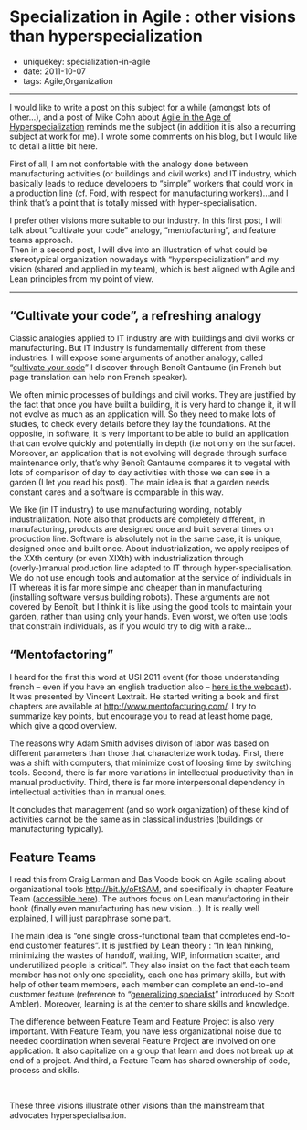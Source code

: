 Specialization in Agile : other visions than hyperspecialization
================================================================

- uniquekey: specialization-in-agile
- date: 2011-10-07
- tags: Agile,Organization

----------------------------------

<p>I would like to write a post on this subject for a while (amongst lots of other…), and a post of Mike Cohn about <a href="http://blog.mountaingoatsoftware.com/agile-in-the-age-of-hyperspecialization">Agile in the Age of Hyperspecialization</a> reminds me the subject (in addition it is also a recurring subject at work for me). I wrote some comments on his blog, but I would like to detail a little bit here.</p>  <p>First of all, I am not confortable with the analogy done between manufacturing activities (or buildings and civil works) and IT industry, which basically leads to reduce developers to “simple” workers that could work in a production line (cf. Ford, with respect for manufacturing workers)…and I think that’s a point that is totally missed with hyper-specialisation. </p>  <p>I prefer other visions more suitable to our industry. In this first post, I will talk about “cultivate your code” analogy, “mentofacturing”, and feature teams approach.   <br>Then in a second post, I will dive into an illustration of what could be stereotypical organization nowadays with “hyperspecialization” and my vision (shared and applied in my team), which is best aligned with Agile and Lean principles from my point of view.</p>

-------------------------------------

<h2>“Cultivate your code”, a refreshing analogy</h2>  <p>Classic analogies applied to IT industry are with buildings and civil works or manufacturing. But IT industry is fundamentally different from these industries. I will expose some arguments of another analogy, called “<a href="http://benoit.gantaume.net/il-faut-cultiver-son-code.html">cultivate your code</a>” I discover through Benoît Gantaume (in French but page translation can help non French speaker).</p>  <p>We often mimic processes of buildings and civil works. They are justified by the fact that once you have built a building, it is very hard to change it, it will not evolve as much as an application will. So they need to make lots of studies, to check every details before they lay the foundations. At the opposite, in software, it is very important to be able to build an application that can evolve quickly and potentially in depth (i.e not only on the surface). Moreover, an application that is not evolving will degrade through surface maintenance only, that’s why Benoît Gantaume compares it to vegetal with lots of comparison of day to day activities with those we can see in a garden (I let you read his post). The main idea is that a garden needs constant cares and a software is comparable in this way.</p>  <p>We like (in IT industry) to use manufacturing wording, notably industrialization. Note also that products are completely different, in manufacturing, products are designed once and built several times on production line. Software is absolutely not in the same case, it is unique, designed once and built once. About industrialization, we apply recipes of the XXth century (or even XIXth) with industrialization through (overly-)manual production line adapted to IT through hyper-specialisation. We do not use enough tools and automation at the service of individuals in IT whereas it is far more simple and cheaper than in manufacturing (installing software versus building robots). These arguments are not covered by Benoît, but I think it is like using the good tools to maintain your garden, rather than using only your hands. Even worst, we often use tools that constrain individuals, as if you would try to dig with a rake…</p>  <h2>“Mentofactoring” </h2>  <p>I heard for the first this word at USI 2011 event (for those understanding french – even if you have an english traduction also – <a href="http://bit.ly/pTuyM2">here is the webcast</a>). It was presented by Vincent Lextrait. He started writing a book and first chapters are available at <a href="http://www.mentofacturing.com/">http://www.mentofacturing.com/</a>. I try to summarize key points, but encourage you to read at least home page, which give a good overview.</p>  <p>The reasons why Adam Smith advises divison of labor was based on different parameters than those that characterize work today. First, there was a shift with computers, that minimize cost of loosing time by switching tools. Second, there is far more variations in intellectual productivity than in manual productivity. Third, there is far more interpersonal dependency in intellectual activities than in manual ones.</p>  <p>It concludes that management (and so work organization) of these kind of activities cannot be the same as in classical industries (buildings or manufacturing typically).</p>  <h2>Feature Teams</h2>  <p>I read this from Craig Larman and Bas Voode book on Agile scaling about organizational tools <a href="http://bit.ly/oFtSAM">http://bit.ly/oFtSAM</a>, and specifically in chapter Feature Team (<a href="http://www.craiglarman.com/wiki/downloads/scaling_lean/larman-vodde-feature-teams.pdf">accessible here</a>). The authors focus on Lean manufactoring in their book (finally even manufacturing has new vision…). It is really well explained, I will just paraphrase some part.</p>  <p>The main idea is “one single cross-functional team that completes end-to-end customer features”. It is justified by Lean theory : “In lean hinking, minimizing the wastes of handoff, waiting, WIP, information scatter, and underutilized people is critical”. They also insist on the fact that each team member has not only one speciality, each one has primary skills, but with help of other team members, each member can complete an end-to-end customer feature (reference to “<a href="http://bit.ly/9AOqRL">generalizing specialist</a>” introduced by Scott Ambler). Moreover, learning is at the center to share skills and knowledge.</p>  <p>The difference between Feature Team and Feature Project is also very important. With Feature Team, you have less organizational noise due to needed coordination when several Feature Project are involved on one application. It also capitalize on a group that learn and does not break up at end of a project. And third, a Feature Team has shared ownership of code, process and skills.</p>  <p>&nbsp;</p>  <p>These three visions illustrate other visions than the mainstream that advocates hyperspecialisation.</p>  
